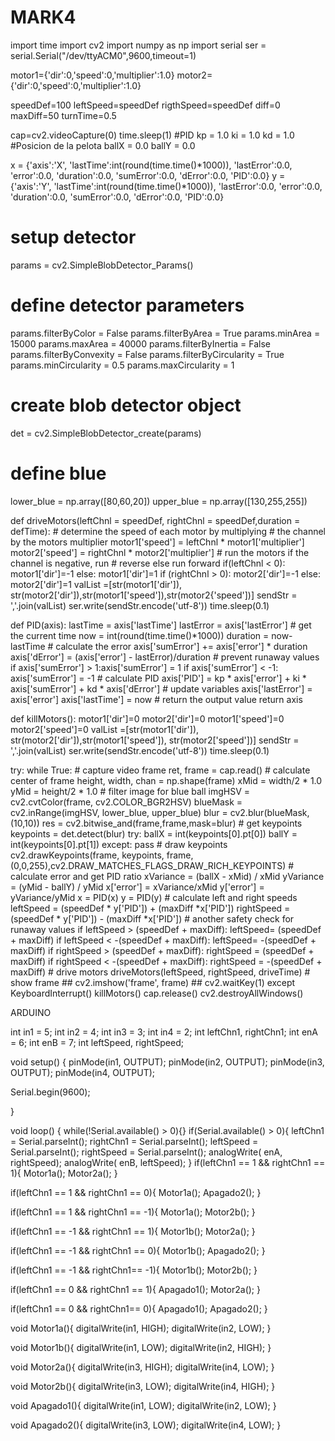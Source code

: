 # MARK4

import time
import cv2
import numpy as np
import serial
ser = serial.Serial("/dev/ttyACM0",9600,timeout=1)

motor1={'dir':0,'speed':0,'multiplier':1.0}
motor2={'dir':0,'speed':0,'multiplier':1.0}

speedDef=100
leftSpeed=speedDef
rigthSpeed=speedDef
diff=0
maxDiff=50
turnTime=0.5

cap=cv2.videoCapture(0)
time.sleep(1)
#PID
kp = 1.0
ki = 1.0
kd = 1.0
#Posicion de la pelota
ballX = 0.0
ballY = 0.0

x = {'axis':'X',
'lastTime':int(round(time.time()*1000)),
'lastError':0.0,
'error':0.0,
'duration':0.0,
'sumError':0.0,
'dError':0.0,
'PID':0.0}
y = {'axis':'Y',
'lastTime':int(round(time.time()*1000)),
'lastError':0.0,
'error':0.0,
'duration':0.0,
'sumError':0.0,
'dError':0.0,
'PID':0.0}

# setup detector
params = cv2.SimpleBlobDetector_Params()
# define detector parameters
params.filterByColor = False
params.filterByArea = True
params.minArea = 15000
params.maxArea = 40000
params.filterByInertia = False
params.filterByConvexity = False
params.filterByCircularity = True
params.minCircularity = 0.5
params.maxCircularity = 1
# create blob detector object
det = cv2.SimpleBlobDetector_create(params)

# define blue
lower_blue = np.array([80,60,20])
upper_blue = np.array([130,255,255])


def driveMotors(leftChnl = speedDef, rightChnl = speedDef,duration = defTime):
    # determine the speed of each motor by multiplying
    # the channel by the motors multiplier
    motor1['speed'] = leftChnl * motor1['multiplier']
    motor2['speed'] = rightChnl * motor2['multiplier']
    # run the motors if the channel is negative, run
    # reverse else run forward
    if(leftChnl < 0):
        motor1['dir']=-1
    else:
        motor1['dir']=1
    if (rightChnl > 0):
        motor2['dir']=-1
    else:
        motor2['dir']=1
    valList =[str(motor1['dir']), str(motor2['dir']),str(motor1['speed']),str(motor2{'speed'])]
        sendStr = ','.join(valList)
        ser.write(sendStr.encode('utf-8'))
        time.sleep(0.1)

def PID(axis):
    lastTime = axis['lastTime']
    lastError = axis['lastError']
    # get the current time
    now = int(round(time.time()*1000))
    duration = now-lastTime
    # calculate the error
    axis['sumError'] += axis['error'] * duration
    axis['dError'] = (axis['error'] - lastError)/duration
    # prevent runaway values
    if axis['sumError'] > 1:axis['sumError'] = 1
    if axis['sumError'] < -1: axis['sumError'] = -1
    # calculate PID
    axis['PID'] = kp * axis['error'] + ki * axis['sumError'] + kd * axis['dError']
    # update variables
    axis['lastError'] = axis['error']
    axis['lastTime'] = now
    # return the output value
    return axis

def killMotors():
    motor1['dir']=0
    motor2['dir']=0
    motor1['speed']=0
    motor2['speed']=0
    valList =[str(motor1['dir']), str(motor2['dir']),str(motor1['speed']), str(motor2['speed'])]
        sendStr = ','.join(valList)
        ser.write(sendStr.encode('utf-8'))
        time.sleep(0.1)

try:
    while True:
        # capture video frame
        ret, frame = cap.read()
        # calculate center of frame
        height, width, chan = np.shape(frame)
        xMid = width/2 * 1.0
        yMid = height/2 * 1.0
        # filter image for blue ball
        imgHSV = cv2.cvtColor(frame, cv2.COLOR_BGR2HSV)
        blueMask = cv2.inRange(imgHSV, lower_blue,
        upper_blue)
        blur = cv2.blur(blueMask, (10,10))
        res = cv2.bitwise_and(frame,frame,mask=blur)
        # get keypoints
        keypoints = det.detect(blur)
        try:
            ballX = int(keypoints[0].pt[0])
            ballY = int(keypoints[0].pt[1])
        except:
            pass
        # draw keypoints
        cv2.drawKeypoints(frame, keypoints, frame,(0,0,255),cv2.DRAW_MATCHES_FLAGS_DRAW_RICH_KEYPOINTS)
        # calculate error and get PID ratio
        xVariance = (ballX - xMid) / xMid
        yVariance = (yMid - ballY) / yMid
        x['error'] = xVariance/xMid
        y['error'] = yVariance/yMid
        x = PID(x)
        y = PID(y)
        # calculate left and right speeds
        leftSpeed = (speedDef * y['PID']) + (maxDiff *x['PID'])
        rightSpeed = (speedDef * y['PID']) - (maxDiff *x['PID'])
        # another safety check for runaway values
        if leftSpeed > (speedDef + maxDiff):
            leftSpeed= (speedDef + maxDiff)
        if leftSpeed < -(speedDef + maxDiff):
            leftSpeed= -(speedDef + maxDiff)
        if rightSpeed > (speedDef + maxDiff):
            rightSpeed = (speedDef + maxDiff)
        if rightSpeed < -(speedDef + maxDiff):
            rightSpeed = -(speedDef + maxDiff)
        # drive motors
        driveMotors(leftSpeed, rightSpeed, driveTime)
        # show frame
        ## cv2.imshow('frame', frame)
        ## cv2.waitKey(1)
    except
        KeyboardInterrupt()
        killMotors()
        cap.release()
        cv2.destroyAllWindows()
        
        
  ARDUINO
  
  int in1 = 5;
int in2 = 4;
int in3 = 3;
int in4 = 2;
int leftChn1, rightChn1;
int enA = 6;
int enB = 7;
int leftSpeed, rightSpeed;

void setup() {
  pinMode(in1, OUTPUT);
  pinMode(in2, OUTPUT);
  pinMode(in3, OUTPUT);
  pinMode(in4, OUTPUT);
 

  Serial.begin(9600);

}

void loop() {
  while(!Serial.available() > 0){}
  if(Serial.available() > 0){
    leftChn1 = Serial.parseInt();
    rightChn1 = Serial.parseInt();
    leftSpeed = Serial.parseInt();
    rightSpeed = Serial.parseInt();
    analogWrite( enA, rightSpeed);
    analogWrite( enB, leftSpeed);
  }
  if(leftChn1 == 1 && rightChn1 == 1){
    Motor1a();
    Motor2a();
  }

  if(leftChn1 == 1 && rightChn1 == 0){
    Motor1a();
    Apagado2();
  }

  if(leftChn1 == 1 && rightChn1 == -1){
    Motor1a();
    Motor2b();
  }

  if(leftChn1 == -1 && rightChn1 == 1){
    Motor1b();
    Motor2a();
   }

  if(leftChn1 == -1 && rightChn1 == 0){
    Motor1b();
    Apagado2();
   }  

  if(leftChn1 == -1 && rightChn1== -1){
    Motor1b();
    Motor2b();
   }  

  if(leftChn1 == 0 && rightChn1 == 1){
    Apagado1();
    Motor2a();
   }  

  if(leftChn1 == 0 && rightChn1== 0){
    Apagado1();
    Apagado2();
   }
   
   void Motor1a(){
  digitalWrite(in1, HIGH);
  digitalWrite(in2, LOW);
  }

void Motor1b(){
  digitalWrite(in1, LOW);
  digitalWrite(in2, HIGH);
  }  

void Motor2a(){
  digitalWrite(in3, HIGH);
  digitalWrite(in4, LOW);
  }

void Motor2b(){
  digitalWrite(in3, LOW);
  digitalWrite(in4, HIGH);
  }

void Apagado1(){
  digitalWrite(in1, LOW);
  digitalWrite(in2, LOW);
  }  

void Apagado2(){
  digitalWrite(in3, LOW);
  digitalWrite(in4, LOW);
  } 

